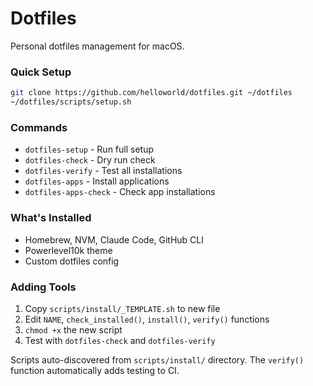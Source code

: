 # Dotfiles

Personal dotfiles management for macOS.

### Quick Setup
```bash
git clone https://github.com/helloworld/dotfiles.git ~/dotfiles
~/dotfiles/scripts/setup.sh
```

### Commands
- `dotfiles-setup` - Run full setup
- `dotfiles-check` - Dry run check  
- `dotfiles-verify` - Test all installations
- `dotfiles-apps` - Install applications
- `dotfiles-apps-check` - Check app installations

### What's Installed
- Homebrew, NVM, Claude Code, GitHub CLI
- Powerlevel10k theme
- Custom dotfiles config

### Adding Tools
1. Copy `scripts/install/_TEMPLATE.sh` to new file
2. Edit `NAME`, `check_installed()`, `install()`, `verify()` functions  
3. `chmod +x` the new script
4. Test with `dotfiles-check` and `dotfiles-verify`

Scripts auto-discovered from `scripts/install/` directory. The `verify()` function automatically adds testing to CI.